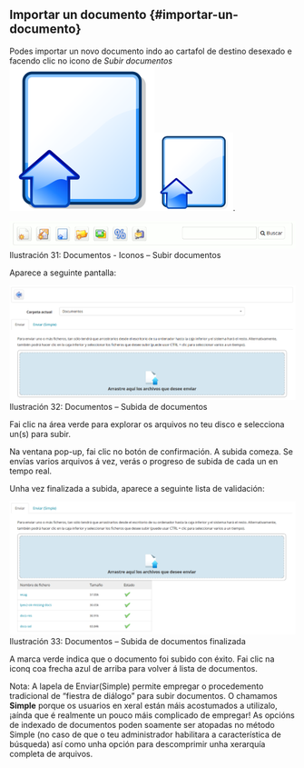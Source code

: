 ## Importar un documento {#importar-un-documento}

Podes importar un novo documento indo ao cartafol de destino desexado e facendo clic no icono de _Subir documentos_ _![](../assets/graphics116.svg)_![](../assets/graphics116.png).

![](../assets/images34.png)Ilustración 31: Documentos - Iconos – Subir documentos

Aparece a seguinte pantalla:

![](../assets/images35.png)Ilustración 32: Documentos – Subida de documentos

Fai clic na área verde para explorar os arquivos no teu disco e selecciona un(s) para subir.

Na ventana pop-up, fai clic no botón de confirmación. A subida comeza. Se envías varios arquivos á vez, verás o progreso de subida de cada un en tempo real.

Unha vez finalizada a subida, aparece a seguinte lista de validación:

![](../assets/images37.png)Ilustración 33: Documentos – Subida de documentos finalizada

A marca verde indica que o documento foi subido con éxito. Fai clic na iconq coa frecha azul de arriba para volver á lista de documentos.

Nota: A lapela de Enviar(Simple) permite empregar o procedemento tradicional de “fiestra de diálogo” para subir documentos. O chamamos **Simple** porque os usuarios en xeral están máis acostumados a utilizalo, ¡aínda  que é realmente un pouco máis complicado de empregar! As opcións de indexado de documentos poden soamente ser atopadas no método Simple (no caso de que o teu administrador habilitara a característica de búsqueda) así como unha opción para descomprimir unha xerarquía completa de arquivos.

[^7]: Para seleccionar máis dun arquivo, usa a tecla CTRL en combinación co botón esquerdo do rato.
